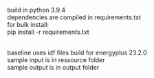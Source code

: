 build in python 3.9.4 <br />
dependencies are compiled in requirements.txt <br />
for bulk install: <br />
pip install -r requirements.txt<br />

<br />
baseline uses idf files build for energyplus 23.2.0<br />
sample input is in ressource folder<br />
sample output is in output folder<br />
